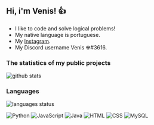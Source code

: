 ## Hi, i'm Venis! :thumbsup:

* I like to code and solve logical problems!
* My native language is portuguese.
* My [Instagram](https://www.instagram.com/venismendes/).
* My Discord username Venis ☢#3616.

### The statistics of my public projects
![github stats](https://github-readme-stats.vercel.app/api?username=venismendes&count_private=true)

### Languages
![languages status](https://github-readme-stats.vercel.app/api/top-langs/?username=venismendes&layout=compact)

![Python](https://img.shields.io/badge/-Python-blue)
![JavaScript](https://img.shields.io/badge/-JavaScript-yellow)
![Java](https://img.shields.io/badge/-Java-yellowgreen)
![HTML](https://img.shields.io/badge/-HTML-orange)
![CSS](https://img.shields.io/badge/-CSS-green)
![MySQL](https://img.shields.io/badge/-MySQL-lightgrey)
